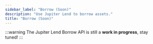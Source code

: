 ```yaml
---
sidebar_label: "Borrow (Soon)"
description: "Use Jupiter Lend to borrow assets."
title: "Borrow (Soon)"
---
```


<head>
    <title>Borrow (Soon)</title>
    <meta name="twitter:card" content="summary" />
</head>

:::warning
The Jupiter Lend Borrow API is still a **work in progress**, stay tuned!
:::
